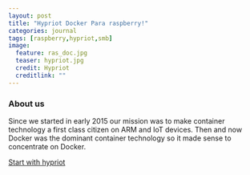 ```yaml
---
layout: post
title: "Hypriot Docker Para raspberry!"
categories: journal
tags: [raspberry,hypriot,smb]
image:
  feature: ras_doc.jpg
  teaser: hypriot.jpg
  credit: Hypriot
  creditlink: ""
---
```


### About us
Since we started in early 2015 our mission was to make container technology a first class citizen on ARM and IoT devices. Then and now Docker was the dominant container technology so it made sense to concentrate on Docker.



[Start with hypriot](https://blog.hypriot.com/)

